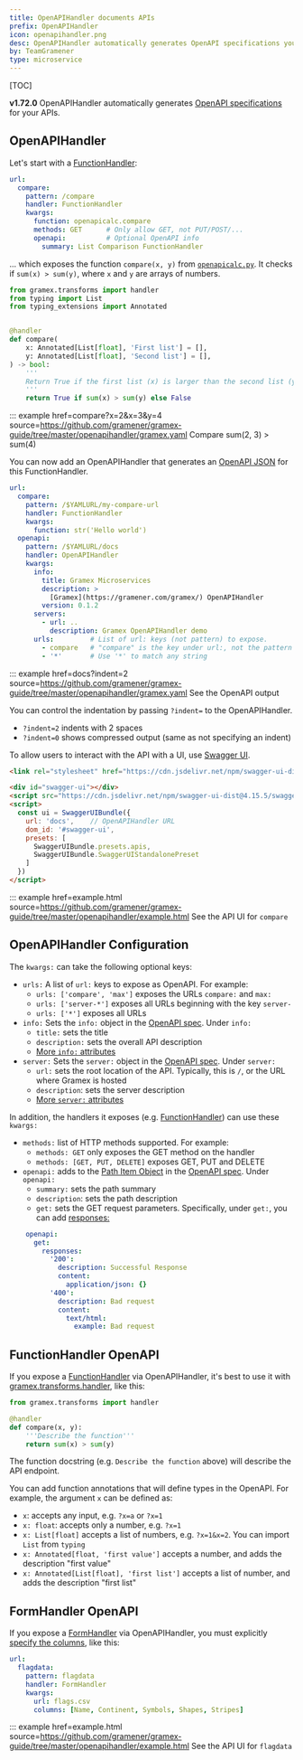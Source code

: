 ```yaml
---
title: OpenAPIHandler documents APIs
prefix: OpenAPIHandler
icon: openapihandler.png
desc: OpenAPIHandler automatically generates OpenAPI specifications you can expose to Swagger
by: TeamGramener
type: microservice
---
```


[TOC]

**v1.72.0** OpenAPIHandler automatically generates [OpenAPI specifications][openapi] for your APIs.

## OpenAPIHandler

Let's start with a [FunctionHandler](../functionhandler/):

```yaml
url:
  compare:
    pattern: /compare
    handler: FunctionHandler
    kwargs:
      function: openapicalc.compare
      methods: GET      # Only allow GET, not PUT/POST/...
      openapi:          # Optional OpenAPI info
        summary: List Comparison FunctionHandler
```

... which exposes the function `compare(x, y)` from [`openapicalc.py`](openapicalc.py.source).
It checks if `sum(x) > sum(y)`, where `x` and `y` are arrays of numbers.

```python
from gramex.transforms import handler
from typing import List
from typing_extensions import Annotated


@handler
def compare(
    x: Annotated[List[float], 'First list'] = [],
    y: Annotated[List[float], 'Second list'] = [],
) -> bool:
    '''
    Return True if the first list (x) is larger than the second list (y)
    '''
    return True if sum(x) > sum(y) else False
```

::: example href=compare?x=2&x=3&y=4 source=https://github.com/gramener/gramex-guide/tree/master/openapihandler/gramex.yaml
    Compare sum(2, 3) > sum(4)


You can now add an OpenAPIHandler that generates an [OpenAPI JSON][openapi]
for this FunctionHandler.

```yaml
url:
  compare:
    pattern: /$YAMLURL/my-compare-url
    handler: FunctionHandler
    kwargs:
      function: str('Hello world')
  openapi:
    pattern: /$YAMLURL/docs
    handler: OpenAPIHandler
    kwargs:
      info:
        title: Gramex Microservices
        description: >
          [Gramex](https://gramener.com/gramex/) OpenAPIHandler
        version: 0.1.2
      servers:
        - url: ..
          description: Gramex OpenAPIHandler demo
      urls:         # List of url: keys (not pattern) to expose.
        - compare   # "compare" is the key under url:, not the pattern
        - '*'       # Use '*' to match any string
```

::: example href=docs?indent=2 source=https://github.com/gramener/gramex-guide/tree/master/openapihandler/gramex.yaml
    See the OpenAPI output

You can control the indentation by passing `?indent=` to the OpenAPIHandler.

- `?indent=2` indents with 2 spaces
- `?indent=0` shows compressed output (same as not specifying an indent)

To allow users to interact with the API with a UI, use [Swagger UI](https://swagger.io/tools/swagger-ui/).


```html
<link rel="stylesheet" href="https://cdn.jsdelivr.net/npm/swagger-ui-dist@4.15.5/swagger-ui.css">

<div id="swagger-ui"></div>
<script src="https://cdn.jsdelivr.net/npm/swagger-ui-dist@4.15.5/swagger-ui-bundle.js"></script>
<script>
  const ui = SwaggerUIBundle({
    url: 'docs',    // OpenAPIHandler URL
    dom_id: '#swagger-ui',
    presets: [
      SwaggerUIBundle.presets.apis,
      SwaggerUIBundle.SwaggerUIStandalonePreset
    ]
  })
</script>
```

::: example href=example.html source=https://github.com/gramener/gramex-guide/tree/master/openapihandler/example.html
    See the API UI for `compare`


## OpenAPIHandler Configuration

The `kwargs:` can take the following optional keys:

- `urls:` A list of `url:` keys to expose as OpenAPI. For example:
  - `urls: ['compare', 'max']` exposes the URLs `compare:` and `max:`
  - `urls: ['server-*']` exposes all URLs beginning with the key `server-`
  - `urls: ['*']` exposes all URLs
- `info:` Sets the `info:` object in the [OpenAPI spec](https://swagger.io/specification/#info-object). Under `info:`
  - `title:` sets the title
  - `description:` sets the overall API description
  - [More `info:` attributes](https://swagger.io/specification/#info-object)
- `server:` Sets the `server:` object in the [OpenAPI spec](https://swagger.io/specification/#server-object). Under `server:`
  - `url:` sets the root location of the API. Typically, this is `/`, or the URL where Gramex is hosted
  - `description`: sets the server description
  - [More `server:` attributes](https://swagger.io/specification/#server-object)

In addition, the handlers it exposes (e.g. [FunctionHandler](../functionhandler/)) can use these `kwargs:`

- `methods:` list of HTTP methods supported. For example:
  - `methods: GET` only exposes the GET method on the handler
  - `methods: [GET, PUT, DELETE]` exposes GET, PUT and DELETE
- `openapi:` adds to the [Path Item Object](https://swagger.io/specification/#path-item-object)
  in the [OpenAPI spec](https://swagger.io/specification/#server-object). Under `openapi:`
  - `summary:` sets the path summary
  - `description`: sets the path description
  - `get:` sets the GET request parameters. Specifically, under `get:`, you can add [responses:](https://swagger.io/specification/#responses-object)

```yaml
    openapi:
      get:
        responses:
          '200':
            description: Successful Response
            content:
              application/json: {}
          '400':
            description: Bad request
            content:
              text/html:
                example: Bad request
```

## FunctionHandler OpenAPI

If you expose a [FunctionHandler](../functionhandler/) via OpenAPIHandler, it's best to use it with
[gramex.transforms.handler](../functionhandler/#function-arguments-from-url), like this:

```python
from gramex.transforms import handler

@handler
def compare(x, y):
    '''Describe the function'''
    return sum(x) > sum(y)
```

The function docstring (e.g. `Describe the function` above) will describe the API endpoint.

You can add function annotations that will define types in the OpenAPI. For example, the argument `x` can be defined as:

- `x`: accepts any input, e.g. `?x=a` or `?x=1`
- `x: float`: accepts only a number, e.g. `?x=1`
- `x: List[float]` accepts a list of numbers, e.g. `?x=1&x=2`. You can import `List` from `typing`
- `x: Annotated[float, 'first value']` accepts a number, and adds the description "first value"
- `x: Annotated[List[float], 'first list']` accepts a list of number, and adds the description "first list"

[openapi]: https://swagger.io/specification/

## FormHandler OpenAPI

If you expose a [FormHandler](../formhandler/) via OpenAPIHandler, you must explicitly
[specify the columns](../formhandler/#formhandler-columns), like this:

```yaml
url:
  flagdata:
    pattern: flagdata
    handler: FormHandler
    kwargs:
      url: flags.csv
      columns: [Name, Continent, Symbols, Shapes, Stripes]
```

::: example href=example.html source=https://github.com/gramener/gramex-guide/tree/master/openapihandler/example.html
    See the API UI for `flagdata`
